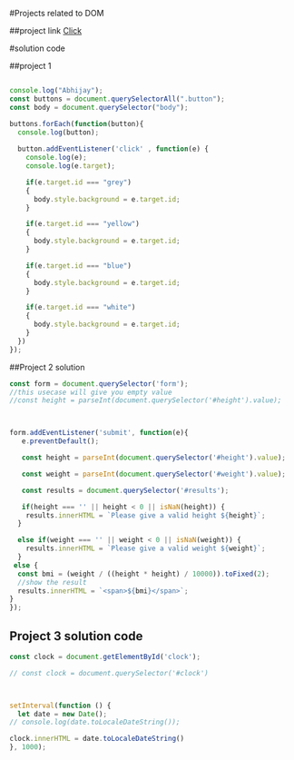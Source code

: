 #Projects related to DOM

##project link 
[Click](https://stackblitz.com/edit/stackblitz-starters-dj4cctvf?description=HTML/CSS/JS%20Starter&file=1-colorchanger%2Fscript.js,1-colorchanger%2Findex.html,1-colorchanger%2Fstyle.css&terminalHeight=10&title=Static%20Starter)

#solution code

##project 1

``` javascript

console.log("Abhijay");
const buttons = document.querySelectorAll(".button");
const body = document.querySelector("body");

buttons.forEach(function(button){
  console.log(button);
  
  button.addEventListener('click' , function(e) {
    console.log(e);
    console.log(e.target);

    if(e.target.id === "grey")
    {
      body.style.background = e.target.id;
    }

    if(e.target.id === "yellow")
    {
      body.style.background = e.target.id;
    }

    if(e.target.id === "blue")
    {
      body.style.background = e.target.id;
    }

    if(e.target.id === "white")
    {
      body.style.background = e.target.id;
    }
  })
});


```

##Project 2 solution

```javascript
const form = document.querySelector('form');
//this usecase will give you empty value
//const height = parseInt(document.querySelector('#height').value);



form.addEventListener('submit', function(e){
   e.preventDefault();

   const height = parseInt(document.querySelector('#height').value);

   const weight = parseInt(document.querySelector('#weight').value);

   const results = document.querySelector('#results');

   if(height === '' || height < 0 || isNaN(height)) {
    results.innerHTML = `Please give a valid height ${height}`;
  }

  else if(weight === '' || weight < 0 || isNaN(weight)) {
    results.innerHTML = `Please give a valid weight ${weight}`;
  }
 else {
  const bmi = (weight / ((height * height) / 10000)).toFixed(2);
  //show the result
  results.innerHTML = `<span>${bmi}</span>`;
}
});

```

## Project 3 solution code

```Javascript
const clock = document.getElementById('clock');

// const clock = document.querySelector('#clock')



setInterval(function () {
  let date = new Date();
// console.log(date.toLocaleDateString());

clock.innerHTML = date.toLocaleDateString()
}, 1000);
```

